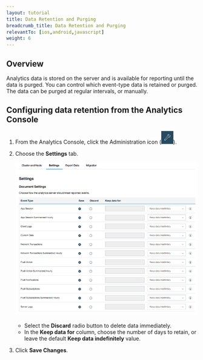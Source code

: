 ```yaml
---
layout: tutorial
title: Data Retention and Purging
breadcrumb_title: Data Retention and Purging
relevantTo: [ios,android,javascript]
weight: 6
---
```

<!-- NLS_CHARSET=UTF-8 -->
## Overview

Analytics data is stored on the server and is available for reporting until the data is purged. You can control which event-type data is retained or purged. The data can be purged at regular intervals, or manually.


## Configuring data retention from the Analytics Console

1. From the Analytics Console, click the Administration icon (<img  alt="wrench icon" style="margin:0;display:inline" src="wrench.png"/>).
2. Choose the **Settings** tab.

   ![Data retention configuration](analytics_console_data_retention.png)
   
   * Select the **Discard** radio button to delete data immediately.
   * In the **Keep data for** column, choose the number of days to retain, or leave the default **Keep data indefinitely** value.
   
3. Click **Save Changes**.
